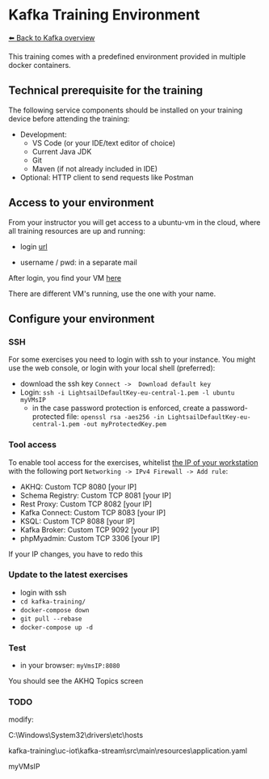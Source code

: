 # Kafka Training Environment
[⬅️ Back to Kafka overview](README.md)


This training comes with a predefined environment provided in multiple docker containers. 

## Technical prerequisite for the training

The following service components should be installed on your training device before attending the training:

* Development: 
  * VS Code (or your IDE/text editor of choice) 
  * Current Java JDK
  * Git
  * Maven (if not already included in IDE)
* Optional: HTTP client to send requests like Postman


## Access to your environment

From your instructor you will get access to a ubuntu-vm in the cloud, where all training resources are up and running:

* login [url](https://mottbott.signin.aws.amazon.com/console)

* username / pwd: in a separate mail

After login, you find your VM [here](https://lightsail.aws.amazon.com/ls/webapp/home/instances)

There are different VM's running, use the one with your name.


## Configure your environment

### SSH

For some exercises you need to login with ssh to your instance. You might use the web console, or login with your local shell (preferred):
* download the ssh key `Connect ->  Download default key`
* Login: `ssh -i LightsailDefaultKey-eu-central-1.pem -l ubuntu myVMsIP`
  * in the case password protection is enforced, create a password-protected file: `openssl rsa -aes256 -in LightsailDefaultKey-eu-central-1.pem -out myProtectedKey.pem`


### Tool access

To enable tool access for the exercises, whitelist [the IP of your workstation](https://whatismyipaddress.com/) with the following port `Networking -> IPv4 Firewall -> Add rule`:
* AKHQ:            Custom TCP 8080 [your IP]
* Schema Registry: Custom TCP 8081 [your IP]
* Rest Proxy:      Custom TCP 8082 [your IP]
* Kafka Connect:   Custom TCP 8083 [your IP]
* KSQL:            Custom TCP 8088 [your IP]
* Kafka Broker:    Custom TCP 9092 [your IP]
* phpMyadmin:      Custom TCP 3306 [your IP]

If your IP changes, you have to redo this

### Update to the latest exercises
* login with ssh
* `cd kafka-training/`
* `docker-compose down`
* `git pull --rebase`
* `docker-compose up -d`


### Test
 * in your browser: `myVmsIP:8080`

You should see the AKHQ Topics screen



### TODO
modify:

C:\Windows\System32\drivers\etc\hosts


kafka-training\uc-iot\kafka-stream\src\main\resources\application.yaml

myVMsIP